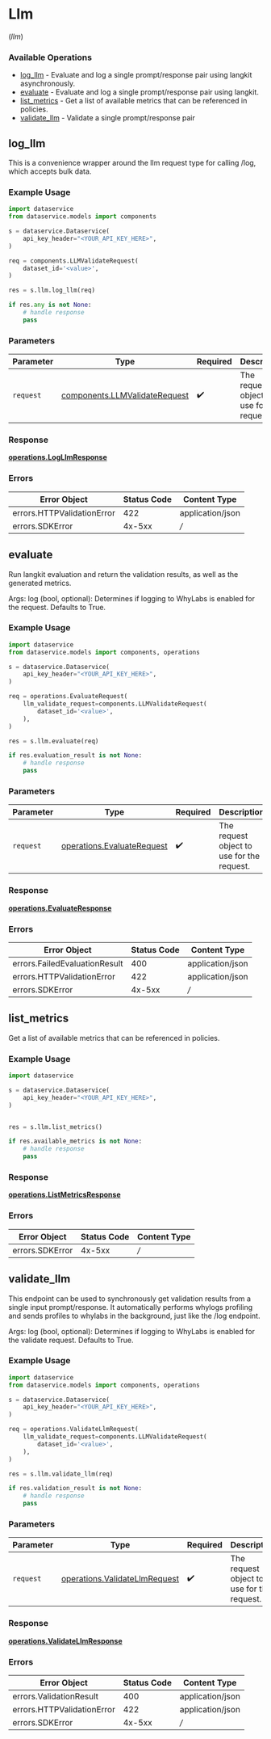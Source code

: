 # Llm
(*llm*)

### Available Operations

* [log_llm](#log_llm) - Evaluate and log a single prompt/response pair using langkit asynchronously.
* [evaluate](#evaluate) - Evaluate and log a single prompt/response pair using langkit.
* [list_metrics](#list_metrics) - Get a list of available metrics that can be referenced in policies.
* [validate_llm](#validate_llm) - Validate a single prompt/response pair

## log_llm

This is a convenience wrapper around the llm request type for calling /log, which accepts bulk data.

### Example Usage

```python
import dataservice
from dataservice.models import components

s = dataservice.Dataservice(
    api_key_header="<YOUR_API_KEY_HERE>",
)

req = components.LLMValidateRequest(
    dataset_id='<value>',
)

res = s.llm.log_llm(req)

if res.any is not None:
    # handle response
    pass
```

### Parameters

| Parameter                                                                      | Type                                                                           | Required                                                                       | Description                                                                    |
| ------------------------------------------------------------------------------ | ------------------------------------------------------------------------------ | ------------------------------------------------------------------------------ | ------------------------------------------------------------------------------ |
| `request`                                                                      | [components.LLMValidateRequest](../../models/components/llmvalidaterequest.md) | :heavy_check_mark:                                                             | The request object to use for the request.                                     |


### Response

**[operations.LogLlmResponse](../../models/operations/logllmresponse.md)**
### Errors

| Error Object               | Status Code                | Content Type               |
| -------------------------- | -------------------------- | -------------------------- |
| errors.HTTPValidationError | 422                        | application/json           |
| errors.SDKError            | 4x-5xx                     | */*                        |

## evaluate

Run langkit evaluation and return the validation results, as well as the generated metrics.

Args:
    log (bool, optional): Determines if logging to WhyLabs is enabled for the request. Defaults to True.

### Example Usage

```python
import dataservice
from dataservice.models import components, operations

s = dataservice.Dataservice(
    api_key_header="<YOUR_API_KEY_HERE>",
)

req = operations.EvaluateRequest(
    llm_validate_request=components.LLMValidateRequest(
        dataset_id='<value>',
    ),
)

res = s.llm.evaluate(req)

if res.evaluation_result is not None:
    # handle response
    pass
```

### Parameters

| Parameter                                                                | Type                                                                     | Required                                                                 | Description                                                              |
| ------------------------------------------------------------------------ | ------------------------------------------------------------------------ | ------------------------------------------------------------------------ | ------------------------------------------------------------------------ |
| `request`                                                                | [operations.EvaluateRequest](../../models/operations/evaluaterequest.md) | :heavy_check_mark:                                                       | The request object to use for the request.                               |


### Response

**[operations.EvaluateResponse](../../models/operations/evaluateresponse.md)**
### Errors

| Error Object                  | Status Code                   | Content Type                  |
| ----------------------------- | ----------------------------- | ----------------------------- |
| errors.FailedEvaluationResult | 400                           | application/json              |
| errors.HTTPValidationError    | 422                           | application/json              |
| errors.SDKError               | 4x-5xx                        | */*                           |

## list_metrics

Get a list of available metrics that can be referenced in policies.

### Example Usage

```python
import dataservice

s = dataservice.Dataservice(
    api_key_header="<YOUR_API_KEY_HERE>",
)


res = s.llm.list_metrics()

if res.available_metrics is not None:
    # handle response
    pass
```


### Response

**[operations.ListMetricsResponse](../../models/operations/listmetricsresponse.md)**
### Errors

| Error Object    | Status Code     | Content Type    |
| --------------- | --------------- | --------------- |
| errors.SDKError | 4x-5xx          | */*             |

## validate_llm

This endpoint can be used to synchronously get validation results from a single input
prompt/response. It automatically performs whylogs profiling and sends profiles to
whylabs in the background, just like  the /log endpoint.

Args:
    log (bool, optional): Determines if logging to WhyLabs is enabled for the validate request. Defaults to True.

### Example Usage

```python
import dataservice
from dataservice.models import components, operations

s = dataservice.Dataservice(
    api_key_header="<YOUR_API_KEY_HERE>",
)

req = operations.ValidateLlmRequest(
    llm_validate_request=components.LLMValidateRequest(
        dataset_id='<value>',
    ),
)

res = s.llm.validate_llm(req)

if res.validation_result is not None:
    # handle response
    pass
```

### Parameters

| Parameter                                                                      | Type                                                                           | Required                                                                       | Description                                                                    |
| ------------------------------------------------------------------------------ | ------------------------------------------------------------------------------ | ------------------------------------------------------------------------------ | ------------------------------------------------------------------------------ |
| `request`                                                                      | [operations.ValidateLlmRequest](../../models/operations/validatellmrequest.md) | :heavy_check_mark:                                                             | The request object to use for the request.                                     |


### Response

**[operations.ValidateLlmResponse](../../models/operations/validatellmresponse.md)**
### Errors

| Error Object               | Status Code                | Content Type               |
| -------------------------- | -------------------------- | -------------------------- |
| errors.ValidationResult    | 400                        | application/json           |
| errors.HTTPValidationError | 422                        | application/json           |
| errors.SDKError            | 4x-5xx                     | */*                        |
